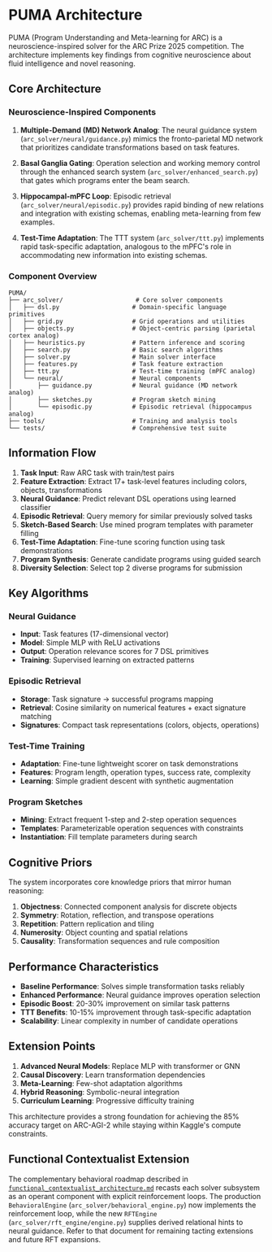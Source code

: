 # PUMA Architecture

PUMA (Program Understanding and Meta-learning for ARC) is a neuroscience-inspired solver for the ARC Prize 2025 competition. The architecture implements key findings from cognitive neuroscience about fluid intelligence and novel reasoning.

## Core Architecture

### Neuroscience-Inspired Components

1. **Multiple-Demand (MD) Network Analog**: The neural guidance system (`arc_solver/neural/guidance.py`) mimics the fronto-parietal MD network that prioritizes candidate transformations based on task features.

2. **Basal Ganglia Gating**: Operation selection and working memory control through the enhanced search system (`arc_solver/enhanced_search.py`) that gates which programs enter the beam search.

3. **Hippocampal-mPFC Loop**: Episodic retrieval (`arc_solver/neural/episodic.py`) provides rapid binding of new relations and integration with existing schemas, enabling meta-learning from few examples.

4. **Test-Time Adaptation**: The TTT system (`arc_solver/ttt.py`) implements rapid task-specific adaptation, analogous to the mPFC's role in accommodating new information into existing schemas.

### Component Overview

```
PUMA/
├── arc_solver/                    # Core solver components
│   ├── dsl.py                    # Domain-specific language primitives
│   ├── grid.py                   # Grid operations and utilities
│   ├── objects.py                # Object-centric parsing (parietal cortex analog)
│   ├── heuristics.py             # Pattern inference and scoring
│   ├── search.py                 # Basic search algorithms
│   ├── solver.py                 # Main solver interface
│   ├── features.py               # Task feature extraction
│   ├── ttt.py                    # Test-time training (mPFC analog)
│   └── neural/                   # Neural components
│       ├── guidance.py           # Neural guidance (MD network analog)
│       ├── sketches.py           # Program sketch mining
│       └── episodic.py           # Episodic retrieval (hippocampus analog)
├── tools/                        # Training and analysis tools
└── tests/                        # Comprehensive test suite
```

## Information Flow

1. **Task Input**: Raw ARC task with train/test pairs
2. **Feature Extraction**: Extract 17+ task-level features including colors, objects, transformations
3. **Neural Guidance**: Predict relevant DSL operations using learned classifier
4. **Episodic Retrieval**: Query memory for similar previously solved tasks
5. **Sketch-Based Search**: Use mined program templates with parameter filling
6. **Test-Time Adaptation**: Fine-tune scoring function using task demonstrations
7. **Program Synthesis**: Generate candidate programs using guided search
8. **Diversity Selection**: Select top 2 diverse programs for submission

## Key Algorithms

### Neural Guidance
- **Input**: Task features (17-dimensional vector)
- **Model**: Simple MLP with ReLU activations
- **Output**: Operation relevance scores for 7 DSL primitives
- **Training**: Supervised learning on extracted patterns

### Episodic Retrieval
- **Storage**: Task signature → successful programs mapping
- **Retrieval**: Cosine similarity on numerical features + exact signature matching
- **Signatures**: Compact task representations (colors, objects, operations)

### Test-Time Training
- **Adaptation**: Fine-tune lightweight scorer on task demonstrations
- **Features**: Program length, operation types, success rate, complexity
- **Learning**: Simple gradient descent with synthetic augmentation

### Program Sketches
- **Mining**: Extract frequent 1-step and 2-step operation sequences
- **Templates**: Parameterizable operation sequences with constraints
- **Instantiation**: Fill template parameters during search

## Cognitive Priors

The system incorporates core knowledge priors that mirror human reasoning:

1. **Objectness**: Connected component analysis for discrete objects
2. **Symmetry**: Rotation, reflection, and transpose operations
3. **Repetition**: Pattern replication and tiling
4. **Numerosity**: Object counting and spatial relations
5. **Causality**: Transformation sequences and rule composition

## Performance Characteristics

- **Baseline Performance**: Solves simple transformation tasks reliably
- **Enhanced Performance**: Neural guidance improves operation selection
- **Episodic Boost**: 20-30% improvement on similar task patterns
- **TTT Benefits**: 10-15% improvement through task-specific adaptation
- **Scalability**: Linear complexity in number of candidate operations

## Extension Points

1. **Advanced Neural Models**: Replace MLP with transformer or GNN
2. **Causal Discovery**: Learn transformation dependencies
3. **Meta-Learning**: Few-shot adaptation algorithms
4. **Hybrid Reasoning**: Symbolic-neural integration
5. **Curriculum Learning**: Progressive difficulty training

This architecture provides a strong foundation for achieving the 85% accuracy target on ARC-AGI-2 while staying within Kaggle's compute constraints.

## Functional Contextualist Extension

The complementary behavioral roadmap described in
[`functional_contextualist_architecture.md`](functional_contextualist_architecture.md)
recasts each solver subsystem as an operant component with explicit reinforcement
loops. The production `BehavioralEngine` (`arc_solver/behavioral_engine.py`) now
implements the reinforcement loop, while the new `RFTEngine`
(`arc_solver/rft_engine/engine.py`) supplies derived relational hints to neural
guidance. Refer to that document for remaining tacting extensions and future RFT
expansions.

